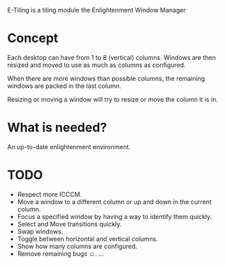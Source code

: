 E-Tiling is a tiling module the Enlightenment Window Manager

Concept
=======

Each desktop can have from 1 to 8 (vertical) columns.
Windows are then resized and moved to use as much as columns as configured.

When there are more windows than possible columns, the remaining windows are
packed in the last column.

Resizing or moving a window will try to resize or move the column it is in.

What is needed?
===============

An up-to-date enlightenment environment.

TODO
====

- Respect more ICCCM.
- Move a window to a different column or up and down in the current
  column.
- Focus a specified window by having a way to identify them quickly.
- Select and Move transitions quickly.
- Swap windows.
- Toggle between horizontal and vertical columns.
- Show how many columns are configured.
- Remove remaining bugs ☺.
…
